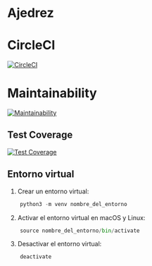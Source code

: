 # Ajedrez

# CircleCI
[![CircleCI](https://dl.circleci.com/status-badge/img/gh/um-computacion-tm/ajedrez-2024-AugustoGiuffrida/tree/develop.svg?style=svg)](https://dl.circleci.com/status-badge/redirect/gh/um-computacion-tm/ajedrez-2024-AugustoGiuffrida/tree/develop)

# Maintainability
[![Maintainability](https://api.codeclimate.com/v1/badges/7a72c784af7a29857334/maintainability)](https://codeclimate.com/github/um-computacion-tm/ajedrez-2024-AugustoGiuffrida/maintainability)

## Test Coverage 
[![Test Coverage](https://api.codeclimate.com/v1/badges/7a72c784af7a29857334/test_coverage)](https://codeclimate.com/github/um-computacion-tm/ajedrez-2024-AugustoGiuffrida/test_coverage)

## Entorno virtual

1. Crear un entorno virtual:
```python
    python3 -m venv nombre_del_entorno
```

2.  Activar el entorno virtual en macOS y Linux:
```python
    source nombre_del_entorno/bin/activate
```

3. Desactivar el entorno virtual:
```python
    deactivate
```